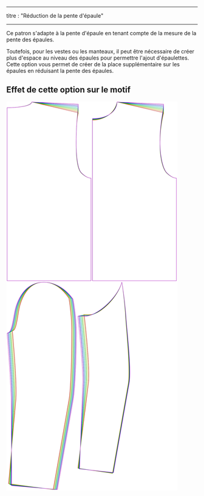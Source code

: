 - - -
titre : "Réduction de la pente d'épaule"
- - -

Ce patron s'adapte à la pente d'épaule en tenant compte de la mesure de la pente des épaules.

Toutefois, pour les vestes ou les manteaux, il peut être nécessaire de créer plus d'espace au niveau des épaules pour permettre l'ajout d'épaulettes. Cette option vous permet de créer de la place supplémentaire sur les épaules en réduisant la pente des épaules.

## Effet de cette option sur le motif

![Cette image montre l'effet de cette option en superposant plusieurs variantes qui ont une valeur différente pour cette option](bent_shoulderslopereduction_sample.svg "Effet de cette option sur le modèle")
